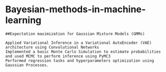 # Bayesian-methods-in-machine-learning

    ##Expectation maximization for Gaussian Mixture Models (GMMs)
    
    Applied Variational Inference in a Variational AutoEncoder (VAE) architecture using Convolutional Networks
    Implemented a basic Monte Carlo Simulation to estimate probabilities and used MCMC to perform inference using PyMC3
    Performed regression tasks and hyperparameters optimization using Gaussian Processes.


